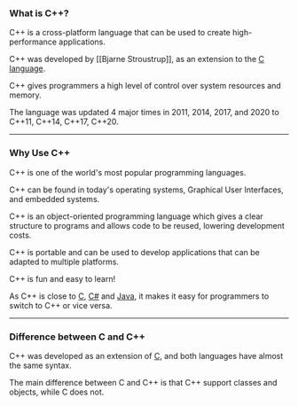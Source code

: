 ### What is C++?

C++ is a cross-platform language that can be used to create high-performance applications.

C++ was developed by [[Bjarne Stroustrup]], as an extension to the [C language](https://www.w3schools.com/c/index.php).

C++ gives programmers a high level of control over system resources and memory.

The language was updated 4 major times in 2011, 2014, 2017, and 2020 to C++11, C++14, C++17, C++20.

---

### Why Use C++

C++ is one of the world's most popular programming languages.

C++ can be found in today's operating systems, Graphical User Interfaces, and embedded systems.

C++ is an object-oriented programming language which gives a clear structure to programs and allows code to be reused, lowering development costs.

C++ is portable and can be used to develop applications that can be adapted to multiple platforms.

C++ is fun and easy to learn!

As C++ is close to [C](https://www.w3schools.com/c/index.php), [C#](https://www.w3schools.com/cs/index.php) and [Java](https://www.w3schools.com/java/default.asp), it makes it easy for programmers to switch to C++ or vice versa.

---

### Difference between C and C++

C++ was developed as an extension of [C](https://www.w3schools.com/c/index.php), and both languages have almost the same syntax.

The main difference between C and C++ is that C++ support classes and objects, while C does not.